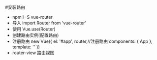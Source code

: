 #安装路由
- npm i -S vue-router
- 导入 import Router from 'vue-router'
- 使用 Vue.use(Router)
- 创建路由实例(配置路由)
- 注册路由 
    new Vue({
        el: '#app',
        router,//注册路由
        components: { App },
        template: '<App/>'
    })
- router-view 路由视图